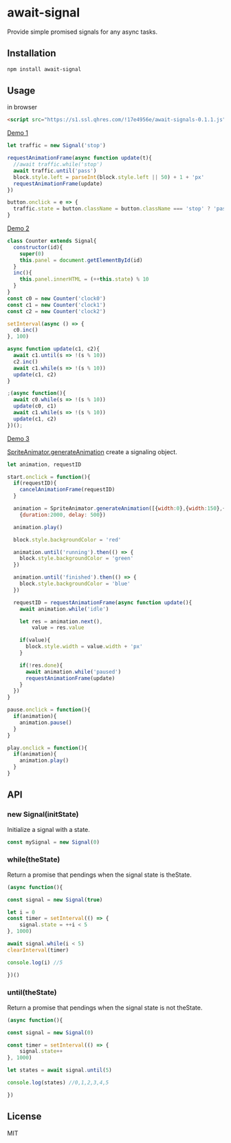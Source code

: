 # await-signal

Provide simple promised signals for any async tasks.

## Installation

```bash
npm install await-signal
```

## Usage

in browser

```html
<script src="https://s1.ssl.qhres.com/!17e4956e/await-signals-0.1.1.js"></script>
```

[Demo 1](https://code.h5jun.com/biv/edit?js,output)

```js
let traffic = new Signal('stop')

requestAnimationFrame(async function update(t){
  //await traffic.while('stop')
  await traffic.until('pass')
  block.style.left = parseInt(block.style.left || 50) + 1 + 'px'
  requestAnimationFrame(update)
})

button.onclick = e => {
  traffic.state = button.className = button.className === 'stop' ? 'pass' : 'stop'
}
```

[Demo 2](https://code.h5jun.com/dow/edit?html,js,output)

```js
class Counter extends Signal{
  constructor(id){
    super(0)
    this.panel = document.getElementById(id)
  }
  inc(){
    this.panel.innerHTML = (++this.state) % 10
  }
}
const c0 = new Counter('clock0')
const c1 = new Counter('clock1')
const c2 = new Counter('clock2')

setInterval(async () => {
  c0.inc()
}, 100)

async function update(c1, c2){
  await c1.until(s => !(s % 10))
  c2.inc()
  await c1.while(s => !(s % 10))
  update(c1, c2)
}

;(async function(){
  await c0.while(s => !(s % 10))
  update(c0, c1)
  await c1.while(s => !(s % 10))
  update(c1, c2)
})();
```

[Demo 3](https://code.h5jun.com/cuv/edit?js,output)

[SpriteAnimator.generateAnimation](https://github.com/spritejs/sprite-animator) create a signaling object.

```js
let animation, requestID

start.onclick = function(){
  if(requestID){
    cancelAnimationFrame(requestID)
  }

  animation = SpriteAnimator.generateAnimation([{width:0},{width:150},{width:200}], 
    {duration:2000, delay: 500})

  animation.play()

  block.style.backgroundColor = 'red'

  animation.until('running').then(() => {
    block.style.backgroundColor = 'green'
  })

  animation.until('finished').then(() => {
    block.style.backgroundColor = 'blue'
  })

  requestID = requestAnimationFrame(async function update(){
    await animation.while('idle')

    let res = animation.next(),
        value = res.value

    if(value){
      block.style.width = value.width + 'px'
    }

    if(!res.done){
      await animation.while('paused')
      requestAnimationFrame(update)
    }
  })
}

pause.onclick = function(){
  if(animation){
    animation.pause()
  }
}

play.onclick = function(){
  if(animation){
    animation.play()
  }
}
```

## API

### new Signal(initState)

Initialize a signal with a state.

```js
const mySignal = new Signal(0)
```

### while(theState)

Return a promise that pendings when the signal state is theState.

```js
(async function(){

const signal = new Signal(true)

let i = 0
const timer = setInterval(() => {
	signal.state = ++i < 5
}, 1000)

await signal.while(i < 5)
clearInterval(timer)

console.log(i) //5

})()
```

### until(theState)

Return a promise that pendings when the signal state is not theState.

```js
(async function(){

const signal = new Signal(0)

const timer = setInterval(() => {
	signal.state++
}, 1000)

let states = await signal.until(5)

console.log(states) //0,1,2,3,4,5

})
```

## License

MIT